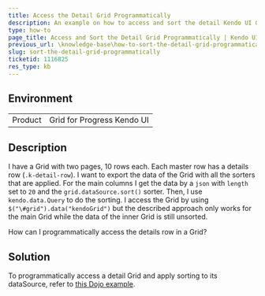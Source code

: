 ```yaml
---
title: Access the Detail Grid Programmatically
description: An example on how to access and sort the detail Kendo UI Grid programmatically.
type: how-to
page_title: Access and Sort the Detail Grid Programmatically | Kendo UI Grid
previous_url: \knowledge-base\how-to-sort-the-detail-grid-programmatically
slug: sort-the-detail-grid-programmatically
ticketid: 1116825
res_type: kb
---
```


## Environment

<table>
 <tr>
  <td>Product</td>
  <td>Grid for Progress Kendo UI</td>
 </tr>
</table>

## Description

I have a Grid with two pages, 10 rows each. Each master row has a details row (`.k-detail-row`). I want to export the data of the Grid with all the sorters that are applied. For the main columns I get the data by a `json` with `length` set to `20` and the `grid.dataSource.sort()` sorter. Then, I use `kendo.data.Query` to do the sorting. I access the Grid by using `$("\#grid").data("kendoGrid")` but the described approach only works for the main Grid while the data of the inner Grid is still unsorted.

How can I programmatically access the details row in a Grid?

## Solution

To programmatically access a detail Grid and apply sorting to its dataSource, refer to [this Dojo example](http://dojo.telerik.com/iSAKi).
